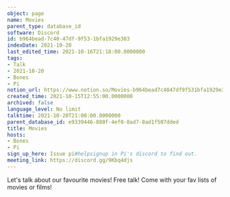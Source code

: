 ```yaml
---
object: page
name: Movies
parent_type: database_id
software: Discord
id: b964bead-7c40-47df-9f53-1bfa1929e303
indexDate: 2021-10-20
last_edited_time: 2021-10-16T21:18:00.0000000
tags:
- Talk
- 2021-10-20
- Bones
- Pi
notion_url: https://www.notion.so/Movies-b964bead7c4047df9f531bfa1929e303
created_time: 2021-10-15T12:55:00.0000000
archived: false
language_level: No limit
talktime: 2021-10-20T21:00:00.0000000
parent_database_id: e9339446-880f-4ef0-8ad7-8ad1f507dded
title: Movies
hosts:
- Bones
- Pi
sign_up_here: Issue pi#helpsignup in Pi's discord to find out.
meeting_link: https://discord.gg/9Kbq4djs
---
```


Let's talk about our favourite movies!
Free talk! Come with your fav lists of movies or films!


